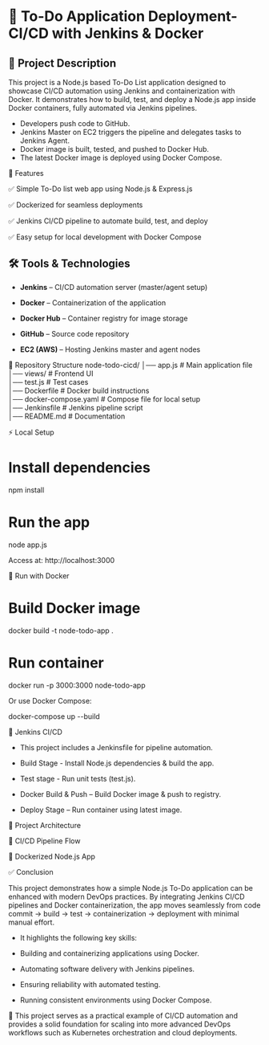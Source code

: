 
# 🚀 To-Do Application Deployment-CI/CD with Jenkins & Docker 

## 📄 Project Description

This project is a Node.js based To-Do List application designed to showcase CI/CD automation using Jenkins and containerization with Docker.
It demonstrates how to build, test, and deploy a Node.js app inside Docker containers, fully automated via Jenkins pipelines.

- Developers push code to GitHub.
- Jenkins Master on EC2 triggers the pipeline and delegates tasks to Jenkins Agent.
- Docker image is built, tested, and pushed to Docker Hub.
- The latest Docker image is deployed using Docker Compose.

🚀 Features

✅ Simple To-Do list web app using Node.js & Express.js

✅ Dockerized for seamless deployments

✅ Jenkins CI/CD pipeline to automate build, test, and deploy

✅ Easy setup for local development with Docker Compose

## 🛠️ Tools & Technologies

- **Jenkins** – CI/CD automation server (master/agent setup)

- **Docker** – Containerization of the application

-  **Docker Hub** – Container registry for image storage
 
- **GitHub** – Source code repository

- **EC2 (AWS)** – Hosting Jenkins master and agent nodes
  
📂 Repository Structure
node-todo-cicd/
│── app.js               # Main application file  
│── views/               # Frontend UI  
│── test.js              # Test cases  
│── Dockerfile           # Docker build instructions  
│── docker-compose.yaml  # Compose file for local setup  
│── Jenkinsfile          # Jenkins pipeline script  
│── README.md            # Documentation  

⚡ Local Setup

# Install dependencies

npm install

# Run the app

node app.js


Access at: http://localhost:3000

🐳 Run with Docker

# Build Docker image

docker build -t node-todo-app .

# Run container

docker run -p 3000:3000 node-todo-app


Or use Docker Compose:

docker-compose up --build

🔄 Jenkins CI/CD

- This project includes a Jenkinsfile for pipeline automation.

- Build Stage - Install Node.js dependencies & build the app.

- Test stage - Run unit tests (test.js).

- Docker Build & Push – Build Docker image & push to registry.

- Deploy Stage – Run container using latest image.

📸 Project Architecture

🔹 CI/CD Pipeline Flow

🔹 Dockerized Node.js App

✅ Conclusion

This project demonstrates how a simple Node.js To-Do application can be enhanced with modern DevOps practices. By integrating Jenkins CI/CD pipelines and Docker containerization, the app moves seamlessly from code commit → build → test → containerization → deployment with minimal manual effort.

- It highlights the following key skills:

- Building and containerizing applications using Docker.

- Automating software delivery with Jenkins pipelines.

- Ensuring reliability with automated testing.

- Running consistent environments using Docker Compose.

🚀 This project serves as a practical example of CI/CD automation and provides a solid foundation for scaling into more advanced DevOps workflows such as Kubernetes orchestration and cloud deployments.
